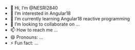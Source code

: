 - 👋 Hi, I’m @NESRI2840
- 👀 I’m interested in Angular18 
- 🌱 I’m currently learning  Angular18  reactive programming 
- 💞️ I’m looking to collaborate on ...
- 📫 How to reach me ...
- 😄 Pronouns: ...
- ⚡ Fun fact: ...

<!---
NESRI2840/NESRI2840 is a ✨ special ✨ repository because its `README.md` (this file) appears on your GitHub profile.
You can click the Preview link to take a look at your changes.
--->
